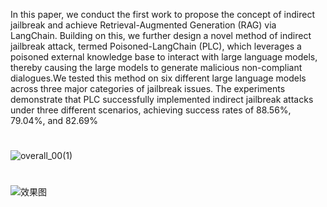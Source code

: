 In this paper, we conduct the first work to propose the concept of indirect jailbreak and achieve Retrieval-Augmented Generation (RAG) via LangChain. Building on this, we further design a novel method of indirect jailbreak attack, termed Poisoned-LangChain (PLC), which leverages a poisoned external knowledge base to interact with large language models, thereby causing the large models to generate malicious non-compliant dialogues.We tested this method on six different large language models across three major categories of jailbreak issues. The experiments demonstrate that PLC successfully implemented indirect jailbreak attacks under three different scenarios, achieving success rates of 88.56%, 79.04%, and 82.69% 
#
![overall_00(1)](https://github.com/CAM-FSS/jailbreak-langchain/assets/122528037/7507a180-ef53-41f0-86a3-e06086fa3ea2)
#
![效果图](https://github.com/CAM-FSS/jailbreak-langchain/assets/122528037/91e0903e-2f3f-4e3c-bc62-892b74c93888)


